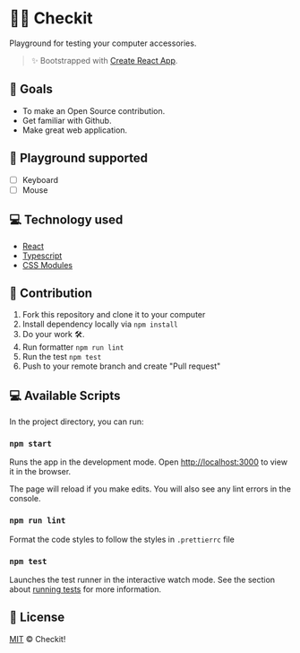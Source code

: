 
# 🕵️‍♂️ Checkit
Playground for testing your computer accessories.
> ✨ Bootstrapped with [Create React App](https://github.com/facebook/create-react-app).

## 🚀 Goals
- To make an Open Source contribution.
- Get familiar with Github.
- Make great web application.

## 🎈 Playground supported
- [ ] Keyboard
- [ ] Mouse

## 💻 Technology used
- [React](https://reactjs.org/)
- [Typescript](https://www.typescriptlang.org/)
- [CSS Modules](https://github.com/css-modules/css-modules)

## 🌟 Contribution
1. Fork this repository and clone it to your computer
2. Install dependency locally via `npm install`
3. Do your work 🛠.
4. Run formatter `npm run lint`
5. Run the test `npm test`
6. Push to your remote branch and create "Pull request"

## 💻 Available Scripts
In the project directory, you can run:

### `npm start`
Runs the app in the development mode.
Open [http://localhost:3000](http://localhost:3000) to view it in the browser.

The page will reload if you make edits.
You will also see any lint errors in the console.

### `npm run lint`
Format the code styles to follow the styles in `.prettierrc` file

### `npm test`
Launches the test runner in the interactive watch mode.
See the section about [running tests](https://facebook.github.io/create-react-app/docs/running-tests) for more information.

## 📄 License
[MIT](./LICENSE) © Checkit!
